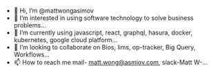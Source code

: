 - 👋 Hi, I’m @mattwongasimov
- 👀 I’m interested in using software technology to solve business problems...
- 🌱 I’m currently using javascript, react, graphql, hasura, docker, kubernetes, google cloud platform...
- 💞️ I’m looking to collaborate on Bios, lims, op-tracker, Big Query, Workflows...
- 📫 How to reach me mail- matt.wong@asmiov.com, slack-Matt W-...

<!---
mattwongasimov/mattwongasimov is a ✨ special ✨ repository because its `README.md` (this file) appears on your GitHub profile.
You can click the Preview link to take a look at your changes.
--->
